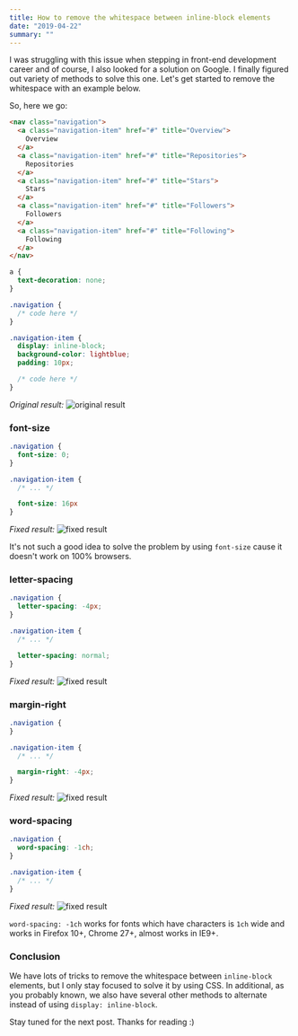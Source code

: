 ```yaml
---
title: How to remove the whitespace between inline-block elements
date: "2019-04-22"
summary: ""
---
```


I was struggling with this issue when stepping in front-end development career and of course, I also looked for a solution on Google. I finally figured out variety of methods to solve this one. Let's get started to remove the whitespace with an example below.

So, here we go:

```html
<nav class="navigation">
  <a class="navigation-item" href="#" title="Overview">
    Overview
  </a>
  <a class="navigation-item" href="#" title="Repositories">
    Repositories
  </a>
  <a class="navigation-item" href="#" title="Stars">
    Stars
  </a>
  <a class="navigation-item" href="#" title="Followers">
    Followers
  </a>
  <a class="navigation-item" href="#" title="Following">
    Following
  </a>
</nav>
```

```css
a {
  text-decoration: none;
}

.navigation {
  /* code here */
}

.navigation-item {
  display: inline-block;
  background-color: lightblue;
  padding: 10px;

  /* code here */
}
```

*Original result:*
![original result](/blog/how-to-remove-the-whitespace-between-inline-block-elements/original-result.png)

### font-size
```css
.navigation {
  font-size: 0;
}

.navigation-item {
  /* ... */

  font-size: 16px
}
```

*Fixed result:*
![fixed result](/blog/how-to-remove-the-whitespace-between-inline-block-elements/fixed-result.png)

It's not such a good idea to solve the problem by using `font-size` cause it doesn't work on 100% browsers.

### letter-spacing
```css
.navigation {
  letter-spacing: -4px;
}

.navigation-item {
  /* ... */

  letter-spacing: normal;
}
```

*Fixed result:*
![fixed result](/blog/how-to-remove-the-whitespace-between-inline-block-elements/fixed-result.png)

### margin-right
```css
.navigation {
}

.navigation-item {
  /* ... */

  margin-right: -4px;
}
```

*Fixed result:*
![fixed result](/blog/how-to-remove-the-whitespace-between-inline-block-elements/fixed-result.png)

### word-spacing
```css
.navigation {
  word-spacing: -1ch;
}

.navigation-item {
  /* ... */
}
```

*Fixed result:*
![fixed result](/blog/how-to-remove-the-whitespace-between-inline-block-elements/fixed-result.png)

`word-spacing: -1ch` works for fonts which have characters is `1ch` wide and works in Firefox 10+, Chrome 27+, almost works in IE9+.

### Conclusion
We have lots of tricks to remove the whitespace between `inline-block` elements, but I only stay focused to solve it by using CSS. In additional, as you probably known, we also have several other methods to alternate instead of using `display: inline-block`.

Stay tuned for the next post. Thanks for reading :)

